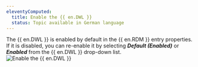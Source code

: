 ```yaml
---
eleventyComputed:
  title: Enable the {{ en.DWL }}
  status: Topic available in German language
---
```

The {{ en.DWL }} is enabled by default in the {{ en.RDM }} entry properties. If it is disabled, you can re-enable it by selecting ***Default (Enabled)*** or ***Enabled*** from the {{ en.DWL }} drop-down list.  
![Enable the {{ en.DWL }}](https://webdevolutions.azureedge.net/docs/en/rdm/windows/Dwl4031.png) 
